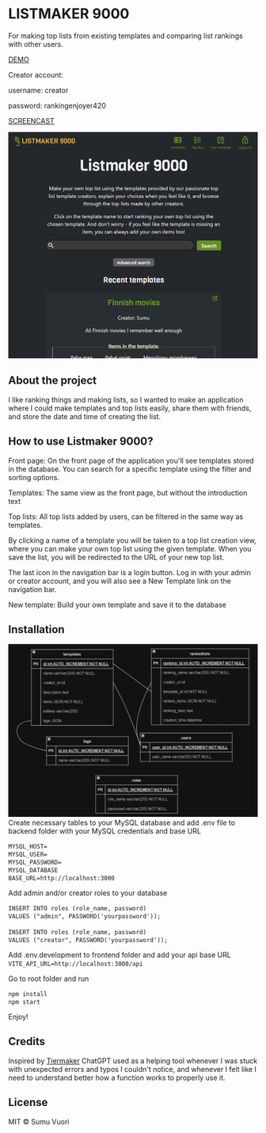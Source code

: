 # LISTMAKER 9000

For making top lists from existing templates and comparing list rankings with other users.

[DEMO](https://toplistmaker.onrender.com/)

Creator account:

username: creator

password: rankingenjoyer420

[SCREENCAST](https://youtu.be/IN9492Vf_z4)

![Screenshot of the Listmaker 9000](./img/frontpage.png)

## About the project

I like ranking things and making lists, so I wanted to make an application where I could make templates and top lists easily, share them with friends, and store the date and time of creating the list.

## How to use Listmaker 9000?

Front page: On the front page of the application you'll see templates stored in the database. You can search for a specific template using the filter and sorting options.

Templates: The same view as the front page, but without the introduction text

Top lists: All top lists added by users, can be filtered in the same way as templates.

By clicking a name of a template you will be taken to a top list creation view, where you can make your own top list using the given template. When you save the list, you will be redirected to the URL of your new top list.

The last icon in the navigation bar is a login button. Log in with your admin or creator account, and you will also see a New Template link on the navigation bar.

New template: Build your own template and save it to the database

## Installation

![Tables in MySQL database](./img/database.png)
Create necessary tables to your MySQL database and add .env file to backend folder with your MySQL credentials and base URL

```
MYSQL_HOST=
MYSQL_USER=
MYSQL_PASSWORD=
MYSQL_DATABASE
BASE_URL=http://localhost:3000
```

Add admin and/or creator roles to your database

```
INSERT INTO roles (role_name, password)
VALUES ("admin", PASSWORD('yourpassword'));

INSERT INTO roles (role_name, password)
VALUES ("creator", PASSWORD('yourpassword'));
```

Add .env.development to frontend folder and add your api base URL
`VITE_API_URL=http://localhost:3000/api`

Go to root folder and run

```
npm install
npm start
```

Enjoy!

## Credits

Inspired by [Tiermaker](https://tiermaker.com/)
ChatGPT used as a helping tool whenever I was stuck with unexpected errors and typos I couldn't notice, and whenever I felt like I need to understand better how a function works to properly use it.

## License

MIT © Sumu Vuori
